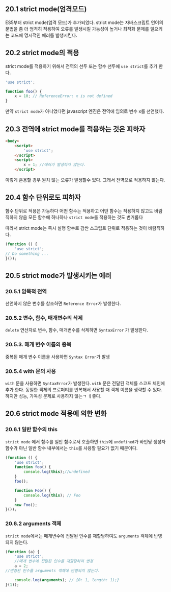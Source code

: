 
## 20.1 strict mode(엄격모드)

ES5부터 strict mode(엄격 모드)가 추가되었다. strict mode는 자바스크립트 언어의 문법을 좀 더 엄격히 적용하여 오류를 발생시킬 가능성이 높거나 최적화 문제를 일으키는 코드에 명시적인 에러를 발생시킨다.

## 20.2 strict mode의 적용

strict mode를 적용하기 위해서 전역의 선두 또는 함수 선두에 `use strict`를 추가 한다.

```js
'use strict';

function foo() {
	x = 10; // ReferenceError: x is not defined
}
```
만약 `strict mode`가 아니었다면 javascript 엔진은 전역에 임의로 변수 x를 선언했다.

## 20.3 전역에 strict mode를 적용하는 것은 피하자
```html
<body>
	<script>
		'use strict';
	</script>
	<script>
		x = 1; //에러가 발생하지 않는다.
	</script>
```

이렇게 혼용할 경우 원치 않는 오류가 발생할수 있다.
그래서 전역으로 적용하지 않는다.

## 20.4 함수 단위로도 피하자
함수 단위로 적용은 가능하다 어떤 함수는 적용하고 어떤 함수는 적용하지 않고도 바람직하지 않음
모든 함수에 하나하나 `strict mode`를 적용하는 것도 번거롭다

따라서 strict mode는 즉시 실행 함수로 감싼 스크립트 단위로 적용하는 것이 바람직하다.
```js
(function () {
	'use strict';
// Do something ...
}());
```

## 20.5 strict mode가 발생시키는 에러

### 20.5.1 암묵적 전역
선언하지 않은 변수를 참조하면 `Reference Error`가 발생한다.

### 20.5.2 변수, 함수, 매개변수의 삭제
`delete` 연산자로 변수, 함수, 매개변수를 삭제하면 `SyntaxError` 가 발생한다.

### 20.5.3. 매개 변수 이름의 중복
중복된 매개 변수 이름을 사용하면 `Syntax Error`가 발생

### 20.5.4 with 문의 사용
`with` 문을 사용하면 `SyntaxError`가 발생한다.
`with` 문은 전달된 객체를 스코프 체인에 추가 한다. 동일한 객체의 프로퍼티를 반복해서 사용할 때 객체 이름을 생략할 수 있다.
하지만 성능, 가독성 문제로 사용하지 않는ㄱ ㅔ좋다.


## 20.6 strict mode 적용에 의한 변화

### 20.6.1 일반 함수의 this
`strict mode` 에서 함수를 일반 함수로서 호출하면 `this`에 `undefined`가 바인딩
생성자 함수가 아닌 일반 함수 내부에서는 `this`를 사용할 필요가 없기 때문이다.

```js
(function () {
	'use strict';
	function foo() {
		console.log(this);//undefined
	}
	foo(); 

	function Foo() {
		console.log(this); // Foo
	}
	new Foo();
}());
```

### 20.6.2 arguments 객체
`strict mode`에서는 매개변수에 전달된 인수를 재할당하여도 `arguments` 객체에 반영되지 않는다.

```js
(function (a) {
	'use strict';
	//매개 변수에 전달된 인수를 재할당하여 변경
	a = 2;
//변경된 인수를 arguments 객체에 반영되지 않는다.

	console.log(arguments); // {0: 1, length: 1);}
}(1));
```
